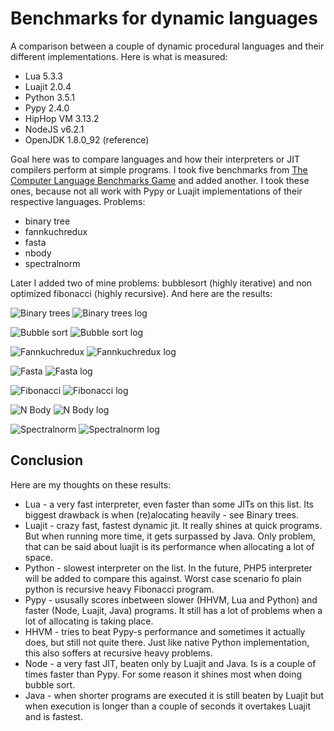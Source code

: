 # Benchmarks for dynamic languages

A comparison between a couple of dynamic procedural languages and their different implementations. Here is what is measured:
* Lua 5.3.3
* Luajit 2.0.4
* Python 3.5.1
* Pypy 2.4.0
* HipHop VM 3.13.2
* NodeJS v6.2.1
* OpenJDK 1.8.0_92 (reference)

Goal here was to compare languages and how their interpreters or JIT compilers perform at simple programs. I took five benchmarks from [The Computer Language
Benchmarks Game](http://benchmarksgame.alioth.debian.org/) and added another. I took these ones, because not all work with Pypy or Luajit implementations of their respective languages. Problems:
* binary tree
* fannkuchredux
* fasta
* nbody
* spectralnorm

Later I added two of mine problems: bubblesort (highly iterative) and non optimized fibonacci (highly recursive). And here are the results:

![Binary trees](https://rawgit.com/gareins/dynamic_benchmarks/master/.imgs_readme/binarytrees.svg)
![Binary trees log](https://rawgit.com/gareins/dynamic_benchmarks/master/.imgs_readme/binarytrees_log.svg)

![Bubble sort](https://rawgit.com/gareins/dynamic_benchmarks/master/.imgs_readme/bubble.svg)
![Bubble sort log](https://rawgit.com/gareins/dynamic_benchmarks/master/.imgs_readme/bubble_log.svg)

![Fannkuchredux](https://rawgit.com/gareins/dynamic_benchmarks/master/.imgs_readme/fannkuchredux.svg)
![Fannkuchredux log](https://rawgit.com/gareins/dynamic_benchmarks/master/.imgs_readme/fannkuchredux_log.svg)

![Fasta](https://rawgit.com/gareins/dynamic_benchmarks/master/.imgs_readme/fasta.svg)
![Fasta log](https://rawgit.com/gareins/dynamic_benchmarks/master/.imgs_readme/fasta_log.svg)

![Fibonacci](https://rawgit.com/gareins/dynamic_benchmarks/master/.imgs_readme/fib.svg)
![Fibonacci log](https://rawgit.com/gareins/dynamic_benchmarks/master/.imgs_readme/fib_log.svg)

![N Body](https://rawgit.com/gareins/dynamic_benchmarks/master/.imgs_readme/nbody.svg)
![N Body log](https://rawgit.com/gareins/dynamic_benchmarks/master/.imgs_readme/nbody_log.svg)

![Spectralnorm](https://rawgit.com/gareins/dynamic_benchmarks/master/.imgs_readme/spectralnorm.svg)
![Spectralnorm log](https://rawgit.com/gareins/dynamic_benchmarks/master/.imgs_readme/spectralnorm_log.svg)

## Conclusion

Here are my thoughts on these results:
* Lua - a very fast interpreter, even faster than some JITs on this list. Its biggest drawback is when (re)alocating heavily - see Binary trees.
* Luajit - crazy fast, fastest dynamic jit. It really shines at quick programs. But when running more time, it gets surpassed by Java. Only problem, that can be said about luajit is its performance when allocating a lot of space.
* Python - slowest interpreter on the list. In the future, PHP5 interpreter will be added to compare this against. Worst case scenario fo plain python is recursive heavy Fibonacci program.
* Pypy - ususally scores inbetween slower (HHVM, Lua and Python) and faster (Node, Luajit, Java) programs. It still has a lot of problems when a lot of allocating is taking place.
* HHVM - tries to beat Pypy-s performance and sometimes it actually does, but still not quite there. Just like native Python implementation, this also soffers at recursive heavy problems.
* Node - a very fast JIT, beaten only by Luajit and Java. Is is a couple of times faster than Pypy. For some reason it shines most when doing bubble sort.
* Java - when shorter programs are executed it is still beaten by Luajit but when execution is longer than a couple of seconds it overtakes Luajit and is fastest.
